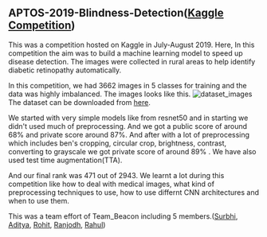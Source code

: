 ## APTOS-2019-Blindness-Detection([Kaggle Competition](https://www.kaggle.com/c/aptos2019-blindness-detection))

This was a competition hosted on Kaggle in July-August 2019. Here, In this competition the aim was to build a machine learning model to speed up disease detection. The images were collected in rural areas to help identify diabetic retinopathy automatically. 

In this competition, we had 3662 images in 5 classes for training and the data was highly imbalanced. The images looks like this. ![dataset_images](https://user-images.githubusercontent.com/35501699/66106048-98298580-e5da-11e9-8631-8a79a92a8c2b.png)
The dataset can be downloaded from [here](https://www.kaggle.com/c/aptos2019-blindness-detection/data).

We started with very simple models like from resnet50 and in starting we didn't used much of preprocessing. And we got a public score of around 68%
and private score around 87%. And after with a lot of preprocessing which includes ben's cropping, circular crop, brightness, contrast, converting to grayscale we got private score of around 89% . We have also used test time augmentation(TTA).

And our final rank was 471 out of 2943. We learnt a lot during this competition like how to deal with medical images, what kind of preprocessing techniques to use, how to use differnt CNN architectures and when to use them.

This was a team effort of Team_Beacon including 5 members.([Surbhi](https://www.kaggle.com/surbhibhardwaj), [Aditya](https://www.kaggle.com/adityakumar01), [Rohit](https://www.kaggle.com/rohitgr), [Ranjodh](https://www.kaggle.com/ransingh), [Rahul](https://www.kaggle.com/rahul722j))
